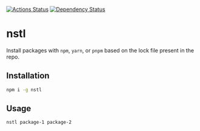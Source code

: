 [![Actions Status](https://github.com/UziTech/nstl/workflows/tests/badge.svg)](https://github.com/UziTech/nstl/actions)
[![Dependency Status](https://david-dm.org/UziTech/nstl.svg)](https://david-dm.org/UziTech/nstl)

# nstl

Install packages with `npm`, `yarn`, or `pnpm` based on the lock file present in the repo.

## Installation

```sh
npm i -g nstl
```
## Usage

```sh
nstl package-1 package-2
```
